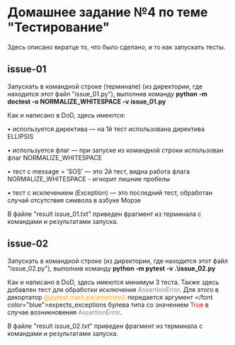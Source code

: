 # Домашнее задание №4 по теме "Тестирование"
Здесь описано вкратце то, что было сделано, и то как запускать тесты.

## issue-01

Запускать в командной строке (терминале) (из директории, где находится этот файл "issue_01.py"), выполнив команду **python -m doctest -o NORMALIZE_WHITESPACE -v issue_01.py**

Как и написано в DoD, здесь имеются:

&bull; используется директива &mdash; на 1й тест использована директива ELLIPSIS

&bull; используется флаг &mdash; при запуске из командной строки использован флаг NORMALIZE_WHITESPACE

&bull; тест с message = 'SOS' &mdash; это 2й тест, видна работа флага NORMALIZE_WHITESPACE - игнорит лишние пробелы

&bull; тест с исклечением (Exception) &mdash; это последний тест, обработан случай отсутствия символа в азбуке Морзе


В файле "result issue_01.txt" приведен фрагмент из терминала с  командами и результатами запуска.

## issue-02

Запускать в командной строке (из директории, где находится этот файл "issue_02.py"), выполнив команду **python -m pytest -v .\issue_02.py**

Как и написано в DoD, здесь имеются минимум 3 теста.
Также здесь добавлен тест для обработки исключения <font color="gray">AssertionError</font>. Для этого в декортатор <font color="orange">@pytest.mark.parametrize()</font> передается
аргумент </font color="blue">expects_exceptions</font> булева типа со значением <font color="red">True</font> в случае возникновения <font color="gray">AssertionError</font>.

В файле "result issue_02.txt" приведен фрагмент из терминала с  командами и результатами запуска.
